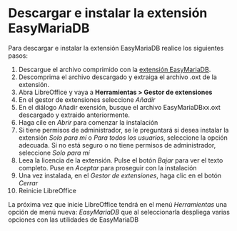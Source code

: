 # Descargar e instalar la extensión EasyMariaDB

Para descargar e instalar la extensión EasyMariaDB realice los siguientes pasos:

1. Descargue el archivo comprimido con la [extensión EasyMariaDB](https://github.com/jucasaca/Extension/releases).
1. Descomprima el archivo descargado y extraiga el archivo .oxt de la extensión.
1. Abra LibreOffice y vaya a **Herramientas > Gestor de extensiones**
1. En el gestor de extensiones seleccione _Añadir_
1. En el diálogo Añadir exensión, busque el archivo EasyMariaDBxx.oxt descargado y extraido anteriormente.
1. Haga cile en _Abrir_ para comenzar la instalación
1. Si tiene permisos de administrador, se le preguntará si desea instalar la extensión _Solo para mí_ o _Para todos los usuarios_, seleccione la opción adecuada. Si no está seguro o no tiene permisos de administrador, seleccione _Solo para mí_
2. Leea la licencia de la extensión. Pulse el botón _Bajar_ para ver el texto completo. Puse en _Aceptar_ para proseguir con la instalación
3. Una vez instalada, en el _Gestor de extensiones_, haga clic en el botón _Cerrar_
4. Reinicie LibreOffice

La próxima vez que inicie LibreOffice tendrá en el menú _Herramientas_ una opción de menú nueva: _EasyMariaDB_ que al seleccionarla despliega varias opciones con las utilidades de EasyMariaDB
